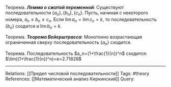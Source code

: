 Теорема. ***Лемма о сжатой переменной***: 
Существуют последовательности $\{a_n\}, \{b_n\}, \{c_n\}$. Пусть, начиная с некоторого номера, $a_n \le b_n \le c_n$. Если $\lim a_n = \lim c_n = k$, то последовательность $\{b_n\}$ сходится и $\lim b_n = k$. 

Теорема. ***Теорема Вейерштрасса***:
Монотонно возрастающая ограниченная сверху последовательность $\{a_n\}$ сходится. 

Теорема. Последовательность $a_n=(1+\frac{1}{n})^n$  сходится:
$\lim((1+\frac{1}{n})^n)=e=2.71828$

___
Relations: [[Предел числовой последовательности]] 
Tags: #theory 
References: [[Математический анализ Киркинский]]
Query: 